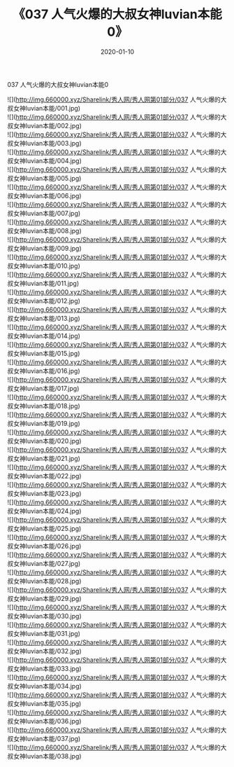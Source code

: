 ﻿---
layout: post
title:  《037 人气火爆的大叔女神luvian本能0》
date:   2020-01-10
img: http://img.660000.xyz/Sharelink/秀人网/秀人网第01部分/037 人气火爆的大叔女神luvian本能0/000.jpg
categories: [美女, 清纯, 唯美]
---

037 人气火爆的大叔女神luvian本能0

  ![](http://img.660000.xyz/Sharelink/秀人网/秀人网第01部分/037 人气火爆的大叔女神luvian本能/001.jpg) <br> ![](http://img.660000.xyz/Sharelink/秀人网/秀人网第01部分/037 人气火爆的大叔女神luvian本能/002.jpg) <br> ![](http://img.660000.xyz/Sharelink/秀人网/秀人网第01部分/037 人气火爆的大叔女神luvian本能/003.jpg) <br> ![](http://img.660000.xyz/Sharelink/秀人网/秀人网第01部分/037 人气火爆的大叔女神luvian本能/004.jpg) <br> ![](http://img.660000.xyz/Sharelink/秀人网/秀人网第01部分/037 人气火爆的大叔女神luvian本能/005.jpg) <br> ![](http://img.660000.xyz/Sharelink/秀人网/秀人网第01部分/037 人气火爆的大叔女神luvian本能/006.jpg) <br> ![](http://img.660000.xyz/Sharelink/秀人网/秀人网第01部分/037 人气火爆的大叔女神luvian本能/007.jpg) <br> ![](http://img.660000.xyz/Sharelink/秀人网/秀人网第01部分/037 人气火爆的大叔女神luvian本能/008.jpg) <br> ![](http://img.660000.xyz/Sharelink/秀人网/秀人网第01部分/037 人气火爆的大叔女神luvian本能/009.jpg) <br> ![](http://img.660000.xyz/Sharelink/秀人网/秀人网第01部分/037 人气火爆的大叔女神luvian本能/010.jpg) <br> ![](http://img.660000.xyz/Sharelink/秀人网/秀人网第01部分/037 人气火爆的大叔女神luvian本能/011.jpg) <br> ![](http://img.660000.xyz/Sharelink/秀人网/秀人网第01部分/037 人气火爆的大叔女神luvian本能/012.jpg) <br> ![](http://img.660000.xyz/Sharelink/秀人网/秀人网第01部分/037 人气火爆的大叔女神luvian本能/013.jpg) <br> ![](http://img.660000.xyz/Sharelink/秀人网/秀人网第01部分/037 人气火爆的大叔女神luvian本能/014.jpg) <br> ![](http://img.660000.xyz/Sharelink/秀人网/秀人网第01部分/037 人气火爆的大叔女神luvian本能/015.jpg) <br> ![](http://img.660000.xyz/Sharelink/秀人网/秀人网第01部分/037 人气火爆的大叔女神luvian本能/016.jpg) <br> ![](http://img.660000.xyz/Sharelink/秀人网/秀人网第01部分/037 人气火爆的大叔女神luvian本能/017.jpg) <br> ![](http://img.660000.xyz/Sharelink/秀人网/秀人网第01部分/037 人气火爆的大叔女神luvian本能/018.jpg) <br> ![](http://img.660000.xyz/Sharelink/秀人网/秀人网第01部分/037 人气火爆的大叔女神luvian本能/019.jpg) <br> ![](http://img.660000.xyz/Sharelink/秀人网/秀人网第01部分/037 人气火爆的大叔女神luvian本能/020.jpg) <br> ![](http://img.660000.xyz/Sharelink/秀人网/秀人网第01部分/037 人气火爆的大叔女神luvian本能/021.jpg) <br> ![](http://img.660000.xyz/Sharelink/秀人网/秀人网第01部分/037 人气火爆的大叔女神luvian本能/022.jpg) <br> ![](http://img.660000.xyz/Sharelink/秀人网/秀人网第01部分/037 人气火爆的大叔女神luvian本能/023.jpg) <br> ![](http://img.660000.xyz/Sharelink/秀人网/秀人网第01部分/037 人气火爆的大叔女神luvian本能/024.jpg) <br> ![](http://img.660000.xyz/Sharelink/秀人网/秀人网第01部分/037 人气火爆的大叔女神luvian本能/025.jpg) <br> ![](http://img.660000.xyz/Sharelink/秀人网/秀人网第01部分/037 人气火爆的大叔女神luvian本能/026.jpg) <br> ![](http://img.660000.xyz/Sharelink/秀人网/秀人网第01部分/037 人气火爆的大叔女神luvian本能/027.jpg) <br> ![](http://img.660000.xyz/Sharelink/秀人网/秀人网第01部分/037 人气火爆的大叔女神luvian本能/028.jpg) <br> ![](http://img.660000.xyz/Sharelink/秀人网/秀人网第01部分/037 人气火爆的大叔女神luvian本能/029.jpg) <br> ![](http://img.660000.xyz/Sharelink/秀人网/秀人网第01部分/037 人气火爆的大叔女神luvian本能/030.jpg) <br> ![](http://img.660000.xyz/Sharelink/秀人网/秀人网第01部分/037 人气火爆的大叔女神luvian本能/031.jpg) <br> ![](http://img.660000.xyz/Sharelink/秀人网/秀人网第01部分/037 人气火爆的大叔女神luvian本能/032.jpg) <br> ![](http://img.660000.xyz/Sharelink/秀人网/秀人网第01部分/037 人气火爆的大叔女神luvian本能/033.jpg) <br> ![](http://img.660000.xyz/Sharelink/秀人网/秀人网第01部分/037 人气火爆的大叔女神luvian本能/034.jpg) <br> ![](http://img.660000.xyz/Sharelink/秀人网/秀人网第01部分/037 人气火爆的大叔女神luvian本能/035.jpg) <br> ![](http://img.660000.xyz/Sharelink/秀人网/秀人网第01部分/037 人气火爆的大叔女神luvian本能/036.jpg) <br> ![](http://img.660000.xyz/Sharelink/秀人网/秀人网第01部分/037 人气火爆的大叔女神luvian本能/037.jpg) <br> ![](http://img.660000.xyz/Sharelink/秀人网/秀人网第01部分/037 人气火爆的大叔女神luvian本能/038.jpg) <br>